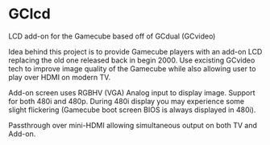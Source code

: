 # GClcd
LCD add-on for the Gamecube based off of GCdual (GCvideo)

Idea behind this project is to provide Gamecube players with an add-on LCD replacing the old one released back in begin 2000. Use excisting GCvideo tech to improve image quality of the Gamecube while also allowing user to play over HDMI on modern TV.

Add-on screen uses RGBHV (VGA) Analog input to display image. Support for both 480i and 480p. During 480i display you may experience some slight flickering (Gamecube boot screen BIOS is always displayed in 480i).

Passthrough over mini-HDMI allowing simultaneous output on both TV and Add-on.
